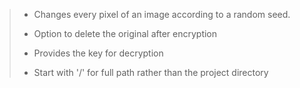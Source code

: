 > * Changes every pixel of an image according to a random seed.
>
> 
> * Option to delete the original after encryption
>
> 
> * Provides the key for decryption
>
> 
> * Start with '/' for full path rather than the project directory
>
> 
